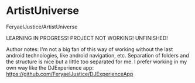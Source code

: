 # ArtistUniverse
 FeryaelJustice/ArtistUniverse
 
 LEARNING IN PROGRESS! PROJECT NOT WORKING! UNFINISHED!
 
 Author notes: I'm not a big fan of this way of working without the last android technologies, like android navigation, etc. 
Separation of folders and the structure is nice but a little too separated for me.
 I prefer working in my own way like the DJExperience app: https://github.com/FeryaelJustice/DJExperienceApp
